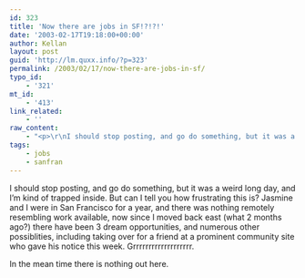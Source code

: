 ```yaml
---
id: 323
title: 'Now there are jobs in SF!?!?!'
date: '2003-02-17T19:18:00+00:00'
author: Kellan
layout: post
guid: 'http://lm.quxx.info/?p=323'
permalink: /2003/02/17/now-there-are-jobs-in-sf/
typo_id:
    - '321'
mt_id:
    - '413'
link_related:
    - ''
raw_content:
    - "<p>\r\nI should stop posting, and go do something, but it was a weird long day, and I\\'m kind of trapped inside.  But can I tell you how frustrating this is?  Jasmine and I were in San Francisco for a year, and there was nothing remotely resembling work available, now since I moved back east (what 2 months ago?) there have been 3 dream opportunities, and numerous other possiblities, including taking over for a friend at a prominent community site who gave his notice this week.  Grrrrrrrrrrrrrrrrrrr.\r\n</p>\r\n<p>\r\nIn the mean time there is nothing out here.\r\n</p>"
tags:
    - jobs
    - sanfran
---
```


I should stop posting, and go do something, but it was a weird long day, and I’m kind of trapped inside. But can I tell you how frustrating this is? Jasmine and I were in San Francisco for a year, and there was nothing remotely resembling work available, now since I moved back east (what 2 months ago?) there have been 3 dream opportunities, and numerous other possiblities, including taking over for a friend at a prominent community site who gave his notice this week. Grrrrrrrrrrrrrrrrrrr.

In the mean time there is nothing out here.
